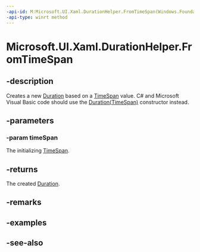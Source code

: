 ```yaml
---
-api-id: M:Microsoft.UI.Xaml.DurationHelper.FromTimeSpan(Windows.Foundation.TimeSpan)
-api-type: winrt method
---
```


<!-- Method syntax
public Microsoft.UI.Xaml.Duration FromTimeSpan(Windows.Foundation.TimeSpan timeSpan)
-->

# Microsoft.UI.Xaml.DurationHelper.FromTimeSpan

## -description

Creates a new [Duration](duration.md) based on a [TimeSpan](/uwp/api/windows.foundation.timespan) value. C# and Microsoft Visual Basic code should use the [Duration(TimeSpan)](/dotnet/api/windows.ui.xaml.duration.-ctor) constructor instead.

## -parameters

### -param timeSpan

The initializing [TimeSpan](/uwp/api/windows.foundation.timespan).

## -returns

The created [Duration](duration.md).

## -remarks

## -examples

## -see-also
